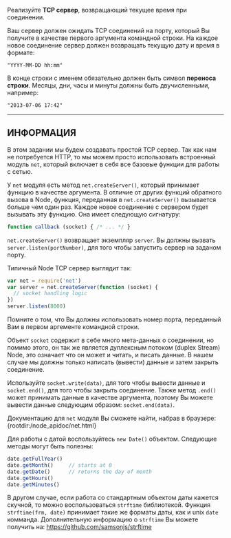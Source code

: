 Реализуйте **TCP сервер**, возвращающий текущее время при соединении.

Ваш сервер должен ожидать TCP соединений на порту, который Вы получите в качестве первого аргумента командной строки. На каждое новое соединение сервер должен возвращать текущую дату и время в формате:

```
"YYYY-MM-DD hh:mm"
```

В конце строки с именем обязательно должен быть символ **переноса строки**. Месяцы, дни, часы и минуты должны быть двучисленными, например:

```
"2013-07-06 17:42"
```
----------------------------------------------------------------------
## ИНФОРМАЦИЯ

В этом задании мы будем создавать простой TCP сервер. Так как нам не потребуется HTTP, то мы можем просто использовать встроенный модуль `net`, который включает в себя все базовые функции для работы с сетью.

У `net` модуля есть метод `net.createServer()`, который принимает функцию в качестве аргумента. В отличие от других функций обратного вызова в Node, функция, переданная в `net.createServer()` вызывается больше чем один раз. Каждое новое соединение с сервером будет вызывать эту функцию. Она имеет следующую сигнатуру:

```js
function callback (socket) { /* ... */ }
```

`net.createServer()` возвращает экземпляр `server`. Вы должны вызвать `server.listen(portNumber)`, для того чтобы запустить сервер на заданом порту.

Типичный Node TCP сервер выглядит так:

```js
var net = require('net')
var server = net.createServer(function (socket) {
  // socket handling logic
})
server.listen(8000)
```

Помните о том, что Вы должны использовать номер порта, переданный Вам в первом аргементе командной строки.

Объект `socket` содержит в себе много мета-данных о соединении, но помимо этого, он так же является дуплексным потоком (duplex Stream) Node, это означает что он может и читать, и писать данные. В нашем случае мы должны только написать (вывести) данные и затем закрыть соединение.

Используйте `socket.write(data)`, для того чтобы вывести данные и `socket.end()`, для того чтобы закрыть соединение. Также метод `.end()` может принимать данные в качестве аргумента, поэтому Вы можете вывести данные следующим образом: `socket.end(data)`.

Документацию для `net` модуля Вы сможете найти, набрав в браузере:
  {rootdir:/node_apidoc/net.html}

Для работы с датой воспользуйтесь `new Date()` объектом. Следующие методы могут быть полезны:

```js
date.getFullYear()
date.getMonth()     // starts at 0
date.getDate()      // returns the day of month
date.getHours()
date.getMinutes()
```

В другом случае, если работа со стандартным объектом даты кажется скучной, то можно воспользоваться `strftime` библиотекой. Функция `strftime(frm, date)` принимает такие же форматы даты, как и unix `date` комманда. Дополнительную информацию о `strftime` Вы можете получить на: https://github.com/samsonjs/strftime
